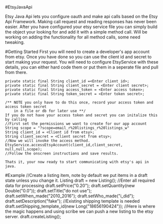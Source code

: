 #EtsyJavaApi

Etsy Java Api lets you configure oauth and make api calls based on the Etsy Api Framework.
Making call request and reading responses has never been easier. After you have configured your etsy service file you can simply build the object your looking for and add it with a simple method call. Will be working on adding the functionality for all method calls, some need tweaking.

#Getting Started
	First you will need to create a developer's app account from etsy. 
	Once you have done so you can use the client id and secret to start making your request. 
	You will need to configure EtsyService with these details, you can either hard 
	code them or put them in a seperate file and pull from there.
	
	private static final String client_id =<Enter client id>;
	private static final String client_secret = <Enter client secret>;
	private static final String access_token = <Enter access token>;
	private static final String token_secret = <Enter token secret>;
	
	/** NOTE you only have to do this once, record your access token and access token secret 
	    in a file or db for later use **/
	If you do not have your access token and secret you can initalize this by calling
	//First set the permissions we want to create for our app account
	String scope = "?scope=email_r%20listings_r%20listings_w"
	String client_id = <Client id from etsy>;
	String client_secret = <Client secret from etsy>;
	//Now we will invoke the access method.
	EtsyService.accessEtsyAccount(client_id,client_secret, null,null,scope);
	//Follow the onscreen instructions and save results.
	
	Thats it, your now ready to start communicating with etsy's api in java.
	

#Example 
		//Create a listing item, note by default we put items in a draft state unless you change it.
		Listing draft = new Listing();
		//Enter all required data for processing
		draft.setPrice("0.20");
		draft.setQuantity(new Double("0.0"));
		draft.setTitle("do not use");
		draft.setWhen_made("2010_2016");
		draft.setWho_made("i_did");
		draft.setDescription("fake");
		//Existing shipping template is needed
		draft.setShipping_template_id(new Long("18656190424"));
		//Here is where the magic happens and using scribe we can push a new listing to the etsy server.
		draft.createListing();
